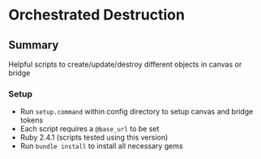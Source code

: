 # Orchestrated Destruction

Summary
-------
 Helpful scripts to create/update/destroy different objects in canvas or bridge

### Setup ###

* Run `setup.command` within config directory to setup canvas and bridge tokens
* Each script requires a `@base_url` to be set
* Ruby 2.4.1 (scripts tested using this version)
* Run `bundle install` to install all necessary gems
